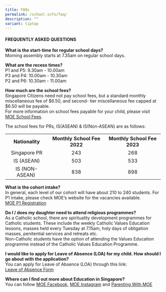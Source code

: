 ```yaml
---
title: FAQs
permalink: /school-info/faq/
description: ""
variant: tiptap
---
```

<h4>FREQUENTLY ASKED QUESTIONS</h4>
<p><strong>What is the start-time for regular school days?<br></strong>Morning assembly starts at 7.35am on regular school days.</p>
<p><strong>What are the recess times?<br></strong>P1 and P5: 9.30am - 10.00am<br>P3 and P4: 10.00am - 10.30am<br>P2 and P6: 10.30am - 11.00am</p>
<p><strong>How much are the school fees?<br></strong>Singapore Citizens need not pay school fees, but a standard monthly miscellaneous fee of $6.50, and second- tier miscellaneous fee capped at $6.50 will be payable.<br>For more information on school fees payable for your child, please visit<br><a href="https://www.moe.gov.sg/financial-matters/fees">MOE School Fees</a>.</p>
<p>The school fees for PRs, IS(ASEAN) &amp; IS(Non-ASEAN) are as follows:</p>
<table>
<tbody>
<tr>
<th style="text-align: center;">Nationality</th>
<th style="text-align: center;">Monthly School Fee 2022</th>
<th style="text-align: center;">Monthly School Fee 2023</th>
</tr>
<tr>
<td style="text-align: center;">Singapore PR</td>
<td style="text-align: center;">243</td>
<td style="text-align: center;">268</td>

</tr>
<tr>
<td style="text-align: center;">IS (ASEAN)</td>
<td style="text-align: center;">503</td>
<td style="text-align: center;">533</td>
</tr>
<tr>
<td style="text-align: center;">IS (NON-ASEAN)&nbsp;</td>
<td style="text-align: center;">838</td>
<td style="text-align: center;">898</td>
</tr>
</tbody>
</table>
<p><strong>What is the cohort intake?<br></strong>In general, each level of our cohort will have about 210 to 240 students. For P1 intake, please check MOE’s website for the vacancies available.<br><a href="https://www.moe.gov.sg/primary/p1-registration">MOE P1 Registration</a>
</p>
<p><strong>Do I / does my daughter need to attend religious programmes?<br></strong>As a Catholic school, there are spirituality development programmes for Catholic students. These include the weekly Catholic Values Education lessons, masses held every Tuesday at 7.15am, holy days of obligation masses, penitential services and retreats etc.<br>Non-Catholic students have the option of attending the Values Education programme instead of the Catholic Values Education Programme.</p>
<p><strong>I would like to apply for Leave of Absence (LOA) for my child. How should I go about with the application? <br></strong>You can apply for Leave of Absence (LOA) through this link: <a href="https://form.gov.sg/63e99c6801bf96001263f363/"><br>Leave of Absence Form</a>  </p>
<p><strong>Where can I find out more about Education in Singapore?<br></strong>     You can follow <a href="https://www.facebook.com/moesingapore/">MOE Facebook</a>, <a href="https://www.instagram.com/moesingapore/?hl=en">MOE Instagram</a> and <a href="https://www.instagram.com/parentingwith.moesg/?hl=en">Parenting With MOE</a></p>